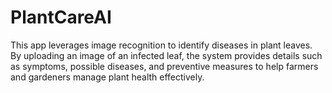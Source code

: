 # PlantCareAI
This app leverages image recognition to identify diseases in plant leaves. By uploading an image of an infected leaf, the system provides details such as symptoms, possible diseases, and preventive measures to help farmers and gardeners manage plant health effectively.
